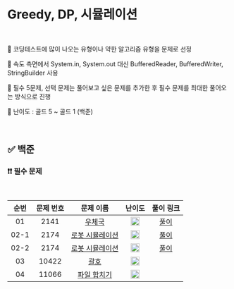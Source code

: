 # Greedy, DP, 시뮬레이션

<br/>

📌 코딩테스트에 많이 나오는 유형이나 약한 알고리즘 유형을 문제로 선정

📌 속도 측면에서 System.in, System.out 대신 BufferedReader, BufferedWriter, StringBuilder 사용

📌 필수 5문제, 선택 문제는 풀어보고 싶은 문제를 추가한 후 필수 문제를 최대한 풀어오는 방식으로 진행

📌 난이도 : 골드 5 ~ 골드 1 (백준)

<br/>

## ✅ 백준

### ❗❗ 필수 문제

<br/>

순번 | 문제 번호 | 문제 이름 | 난이도 | 풀이 링크
:---: | :---: | :---: | :---: | :---: 
01 | 2141 | [우체국](https://www.acmicpc.net/problem/2141) | <img src="https://static.solved.ac/tier_small/12.svg" width=20px> | [풀이](https://github.com/psj98/Java_Study_Coding_18/blob/main/study/src/study_230705/problemset/boj_2141.java)
02-1 | 2174 | [로봇 시뮬레이션](https://www.acmicpc.net/problem/2174) | <img src="https://static.solved.ac/tier_small/11.svg" width=20px> | [풀이](https://github.com/psj98/Java_Study_Coding_18/blob/main/study/src/study_230705/problemset/boj_2141_1.java)
02-2 | 2174 | [로봇 시뮬레이션](https://www.acmicpc.net/problem/2174) | <img src="https://static.solved.ac/tier_small/11.svg" width=20px> | [풀이](https://github.com/psj98/Java_Study_Coding_18/blob/main/study/src/study_230705/problemset/boj_2141_2.java)
03 | 10422 | [괄호](https://www.acmicpc.net/problem/10422) | <img src="https://static.solved.ac/tier_small/12.svg" width=20px> | []()
04 | 11066 | [파일 합치기](https://www.acmicpc.net/problem/11066) | <img src="https://static.solved.ac/tier_small/13.svg" width=20px> | []()